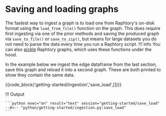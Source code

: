 # Saving and loading graphs
The fastest way to ingest a graph is to load one from Raphtory's on-disk format using the `load_from_file()` function on the graph. This does require first ingesting via one of the prior methods and saving the produced graph via `save_to_file()` or `save_to_zip()`, but means for large datasets you do not need to parse the data every time you run a Raphtory script.
!!! info
    You can also [pickle](https://docs.python.org/3/library/pickle.html) Raphtory graphs, which uses these functions under the hood.

In the example below we ingest the edge dataframe from the last section, save this graph and reload it into a second graph. These are both printed to show they contain the same data.

{{code_block('getting-started/ingestion','save_load',[])}}

!!! Output

    ```python exec="on" result="text" session="getting-started/save_load"
    --8<-- "python/getting-started/ingestion.py:save_load"
    ```
